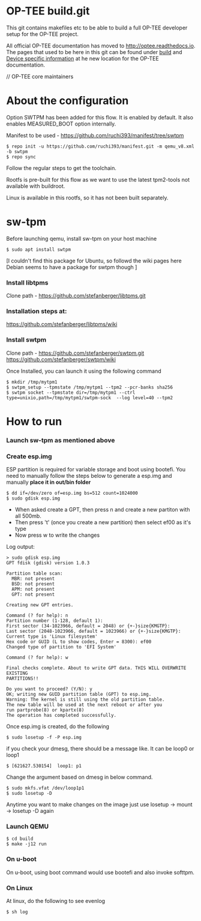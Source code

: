 # OP-TEE build.git

This git contains makefiles etc to be able to build a full OP-TEE developer
setup for the OP-TEE project.

All official OP-TEE documentation has moved to http://optee.readthedocs.io. The
pages that used to be here in this git can be found under [build] and [Device
specific information] at he new location for the OP-TEE documentation.

// OP-TEE core maintainers

# About the configuration

Option SWTPM has been added for this flow. It is enabled by default. It also enables
MEASURED_BOOT option internally.

Manifest to be used - https://github.com/ruchi393/manifest/tree/swtpm

	$ repo init -u https://github.com/ruchi393/manifest.git -m qemu_v8.xml -b swtpm
	$ repo sync

Follow the regular steps to get the toolchain.

Rootfs is pre-built for this flow as we want to use the latest tpm2-tools not available with buildroot.
    
Linux is available in this rootfs, so it has not been built separately.


# sw-tpm

Before launching qemu, install sw-tpm on your host machine

	$ sudo apt install swtpm
[I couldn't find this package for Ubuntu, so followd the wiki pages here
 Debian seems to have a package for swtpm though ]

### Install libtpms
Clone path - https://github.com/stefanberger/libtpms.git

### Installation steps at:
https://github.com/stefanberger/libtpms/wiki

### Install swtpm
Clone path - https://github.com/stefanberger/swtpm.git 
https://github.com/stefanberger/swtpm/wiki

Once Installed, you can launch it using the following command

	$ mkdir /tmp/mytpm1
	$ swtpm_setup --tpmstate /tmp/mytpm1 --tpm2 --pcr-banks sha256
	$ swtpm socket --tpmstate dir=/tmp/mytpm1 --ctrl type=unixio,path=/tmp/mytpm1/swtpm-sock  --log level=40 --tpm2
    
# How to run

### Launch sw-tpm as mentioned above

### Create esp.img

ESP partition is required for variable storage and boot using bootefi. 
You need to manually follow the steps below to generate a esp.img and manually **place it in out/bin folder**

	$ dd if=/dev/zero of=esp.img bs=512 count=1024000
	$ sudo gdisk esp.img

- When asked create a GPT, then press n and create a new partiton with all 500mb.
- Then press 't' (once you create a new partition) then select ef00 as it's type
- Now press w to write the changes

Log output:
```
> sudo gdisk esp.img
GPT fdisk (gdisk) version 1.0.3

Partition table scan:
  MBR: not present
  BSD: not present
  APM: not present
  GPT: not present

Creating new GPT entries.

Command (? for help): n
Partition number (1-128, default 1): 
First sector (34-1023966, default = 2048) or {+-}size{KMGTP}: 
Last sector (2048-1023966, default = 1023966) or {+-}size{KMGTP}: 
Current type is 'Linux filesystem'
Hex code or GUID (L to show codes, Enter = 8300): ef00
Changed type of partition to 'EFI System'

Command (? for help): w

Final checks complete. About to write GPT data. THIS WILL OVERWRITE EXISTING
PARTITIONS!!

Do you want to proceed? (Y/N): y
OK; writing new GUID partition table (GPT) to esp.img.
Warning: The kernel is still using the old partition table.
The new table will be used at the next reboot or after you
run partprobe(8) or kpartx(8)
The operation has completed successfully.
```

Once esp.img is created, do the following

	$ sudo losetup -f -P esp.img

if you check your dmesg, there should be a message like. It can be loop0 or loop1

	$ [621627.530154]  loop1: p1

Change the argument based on dmesg in below command.

	$ sudo mkfs.vfat /dev/loop1p1
	$ sudo losetup -D

Anytime you want to make changes on the image just use losetup -> mount -> losetup -D again

### Launch QEMU

	$ cd build
	$ make -j12 run

### On u-boot
On u-boot, using boot command would use bootefi and also invoke softtpm.
    
### On Linux
At linux, do the following to see evenlog

	$ sh log

[build]: https://optee.readthedocs.io/en/latest/building/index.html
[Device specific information]: https://optee.readthedocs.io/en/latest/building/devices/index.html
